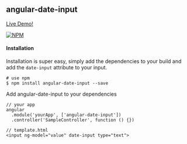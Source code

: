 ## angular-date-input

[Live Demo!](https://hanford.github.io/angular-date-input)

[![NPM][star-icon]][star-url]

#### Installation  
Installation is super easy, simply add the dependencies to your build and add the ```date-input``` attribute to your input.

```
# use npm
$ npm install angular-date-input --save
```

Add angular-date-input to your dependencies

```
// your app
angular
  .module('yourApp', ['angular-date-input'])
  .controller('SampleController', function () {})
```

```
// template.html
<input ng-model="value" date-input type="text">
```

[star-icon]: https://nodei.co/npm/angular-date-input.png?downloads=true
[star-url]: https://npmjs.org/package/angular-date-input
